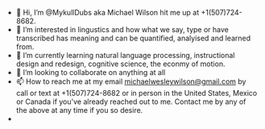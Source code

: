 - 👋 Hi, I’m @MykullDubs aka Michael Wilson hit me up at +1(507)724-8682.
- 👀 I’m interested in lingustics and how what we say, type or have transcribed has meaning and can be quantified, analyised and learned from.
- 🌱 I’m currently learning natural language processing, instructional design and redesign, cognitive science, the econmy of motion.
- 💞️ I’m looking to collaborate on anything at all
- 📫 How to reach me at my email michaelwesleywilson@gmail.com by call or text at  +1(507)724-8682 or in person in the United States, Mexico or Canada if you've already reached out to me. Contact me by any of the above at any time if you so desire.
- 

<!---
MykullDubs/MykullDubs is a ✨ special ✨ repository because its `README.md` (this file) appears on your GitHub profile.
You can click the Preview link to take a look at your changes.
--->
